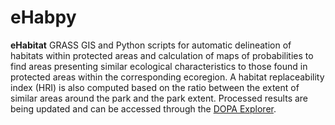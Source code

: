 eHabpy
============

**eHabitat** GRASS GIS and Python scripts for automatic delineation of habitats within protected areas and calculation of maps of probabilities to find areas presenting similar ecological characteristics to those found in protected areas within the corresponding ecoregion. A habitat replaceability index (HRI) is also computed based on the ratio between the extent of similar areas around the park and the park extent. Processed results are being updated and can be accessed through the [DOPA Explorer](http://ehabitat-wps.jrc.ec.europa.eu/dopa_explorer/).
